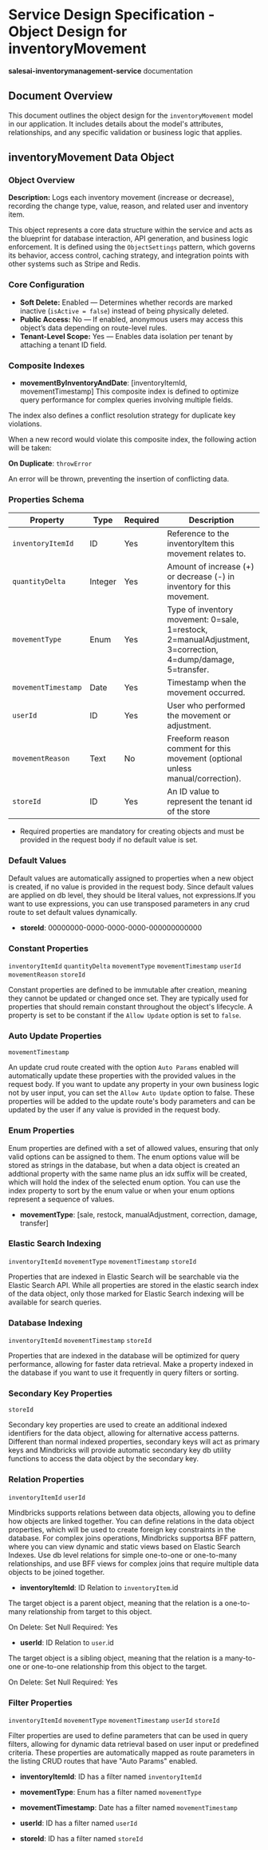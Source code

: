 # Service Design Specification - Object Design for inventoryMovement

**salesai-inventorymanagement-service** documentation

## Document Overview

This document outlines the object design for the `inventoryMovement` model in our application. It includes details about the model's attributes, relationships, and any specific validation or business logic that applies.

## inventoryMovement Data Object

### Object Overview

**Description:** Logs each inventory movement (increase or decrease), recording the change type, value, reason, and related user and inventory item.

This object represents a core data structure within the service and acts as the blueprint for database interaction, API generation, and business logic enforcement.
It is defined using the `ObjectSettings` pattern, which governs its behavior, access control, caching strategy, and integration points with other systems such as Stripe and Redis.

### Core Configuration

- **Soft Delete:** Enabled — Determines whether records are marked inactive (`isActive = false`) instead of being physically deleted.
- **Public Access:** No — If enabled, anonymous users may access this object’s data depending on route-level rules.
- **Tenant-Level Scope:** Yes — Enables data isolation per tenant by attaching a tenant ID field.

### Composite Indexes

- **movementByInventoryAndDate**: [inventoryItemId, movementTimestamp]
  This composite index is defined to optimize query performance for complex queries involving multiple fields.

The index also defines a conflict resolution strategy for duplicate key violations.

When a new record would violate this composite index, the following action will be taken:

**On Duplicate**: `throwError`

An error will be thrown, preventing the insertion of conflicting data.

### Properties Schema

| Property            | Type    | Required | Description                                                                                                 |
| ------------------- | ------- | -------- | ----------------------------------------------------------------------------------------------------------- |
| `inventoryItemId`   | ID      | Yes      | Reference to the inventoryItem this movement relates to.                                                    |
| `quantityDelta`     | Integer | Yes      | Amount of increase (+) or decrease (-) in inventory for this movement.                                      |
| `movementType`      | Enum    | Yes      | Type of inventory movement: 0=sale, 1=restock, 2=manualAdjustment, 3=correction, 4=dump/damage, 5=transfer. |
| `movementTimestamp` | Date    | Yes      | Timestamp when the movement occurred.                                                                       |
| `userId`            | ID      | Yes      | User who performed the movement or adjustment.                                                              |
| `movementReason`    | Text    | No       | Freeform reason comment for this movement (optional unless manual/correction).                              |
| `storeId`           | ID      | Yes      | An ID value to represent the tenant id of the store                                                         |

- Required properties are mandatory for creating objects and must be provided in the request body if no default value is set.

### Default Values

Default values are automatically assigned to properties when a new object is created, if no value is provided in the request body.
Since default values are applied on db level, they should be literal values, not expressions.If you want to use expressions, you can use transposed parameters in any crud route to set default values dynamically.

- **storeId**: 00000000-0000-0000-0000-000000000000

### Constant Properties

`inventoryItemId` `quantityDelta` `movementType` `movementTimestamp` `userId` `movementReason` `storeId`

Constant properties are defined to be immutable after creation, meaning they cannot be updated or changed once set. They are typically used for properties that should remain constant throughout the object's lifecycle.
A property is set to be constant if the `Allow Update` option is set to `false`.

### Auto Update Properties

`movementTimestamp`

An update crud route created with the option `Auto Params` enabled will automatically update these properties with the provided values in the request body.
If you want to update any property in your own business logic not by user input, you can set the `Allow Auto Update` option to false.
These properties will be added to the update route's body parameters and can be updated by the user if any value is provided in the request body.

### Enum Properties

Enum properties are defined with a set of allowed values, ensuring that only valid options can be assigned to them.
The enum options value will be stored as strings in the database,
but when a data object is created an addtional property with the same name plus an idx suffix will be created, which will hold the index of the selected enum option.
You can use the index property to sort by the enum value or when your enum options represent a sequence of values.

- **movementType**: [sale, restock, manualAdjustment, correction, damage, transfer]

### Elastic Search Indexing

`inventoryItemId` `movementType` `movementTimestamp` `storeId`

Properties that are indexed in Elastic Search will be searchable via the Elastic Search API.
While all properties are stored in the elastic search index of the data object, only those marked for Elastic Search indexing will be available for search queries.

### Database Indexing

`inventoryItemId` `movementTimestamp` `storeId`

Properties that are indexed in the database will be optimized for query performance, allowing for faster data retrieval.
Make a property indexed in the database if you want to use it frequently in query filters or sorting.

### Secondary Key Properties

`storeId`

Secondary key properties are used to create an additional indexed identifiers for the data object, allowing for alternative access patterns.
Different than normal indexed properties, secondary keys will act as primary keys and Mindbricks will provide automatic secondary key db utility functions to access the data object by the secondary key.

### Relation Properties

`inventoryItemId` `userId`

Mindbricks supports relations between data objects, allowing you to define how objects are linked together.
You can define relations in the data object properties, which will be used to create foreign key constraints in the database.
For complex joins operations, Mindbricks supportsa BFF pattern, where you can view dynamic and static views based on Elastic Search Indexes.
Use db level relations for simple one-to-one or one-to-many relationships, and use BFF views for complex joins that require multiple data objects to be joined together.

- **inventoryItemId**: ID
  Relation to `inventoryItem`.id

The target object is a parent object, meaning that the relation is a one-to-many relationship from target to this object.

On Delete: Set Null
Required: Yes

- **userId**: ID
  Relation to `user`.id

The target object is a sibling object, meaning that the relation is a many-to-one or one-to-one relationship from this object to the target.

On Delete: Set Null
Required: Yes

### Filter Properties

`inventoryItemId` `movementType` `movementTimestamp` `userId` `storeId`

Filter properties are used to define parameters that can be used in query filters, allowing for dynamic data retrieval based on user input or predefined criteria.
These properties are automatically mapped as route parameters in the listing CRUD routes that have "Auto Params" enabled.

- **inventoryItemId**: ID has a filter named `inventoryItemId`

- **movementType**: Enum has a filter named `movementType`

- **movementTimestamp**: Date has a filter named `movementTimestamp`

- **userId**: ID has a filter named `userId`

- **storeId**: ID has a filter named `storeId`
